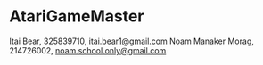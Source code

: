 # AtariGameMaster

Itai Bear, 325839710, itai.bear1@gmail.com
Noam Manaker Morag, 214726002, noam.school.only@gmail.com
